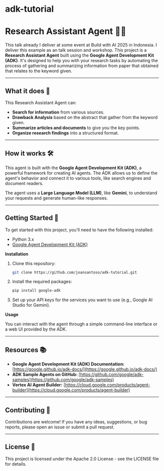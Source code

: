 # adk-tutorial
# Research Assistant Agent 🕵️‍♀️
This talk already I deliver at some event at Build with AI 2025 in Indonesia. I deliver this example as an talk session and workshop.
This project is a **Research Assistant Agent** built using the **Google Agent Development Kit (ADK)**. It's designed to help you with your research tasks by automating the process of gathering and summarizing information from paper that obtained that relates to the keyword given.

---

## What it does 🚀

This Research Assistant Agent can:

* **Search for information** from various sources.
* **Drawback Analysis** based on the abstract that gather from the keyword given.
* **Summarize articles and documents** to give you the key points.
* **Organize research findings** into a structured format.

---

## How it works 🛠️

This agent is built with the **Google Agent Development Kit (ADK)**, a powerful framework for creating AI agents. The ADK allows us to define the agent's behavior and connect it to various tools, like search engines and document readers.

The agent uses a **Large Language Model (LLM)**, like **Gemini**, to understand your requests and generate human-like responses.

---

## Getting Started 🏁

To get started with this project, you'll need to have the following installed:

* Python 3.x
* [Google Agent Development Kit (ADK)](https://google.github.io/adk-docs/)

**Installation**

1.  Clone this repository:
    ```bash
    git clone https://github.com/joansantoso/adk-tutorial.git
    ```
2.  Install the required packages:
    ```bash
    pip install google-adk
    ```
3.  Set up your API keys for the services you want to use (e.g., Google AI Studio for Gemini).

**Usage**

You can interact with the agent through a simple command-line interface or a web UI provided by the ADK.

---

## Resources 📚

* **Google Agent Development Kit (ADK) Documentation:** [https://google.github.io/adk-docs/](https://google.github.io/adk-docs/)
* **ADK Sample Agents on GitHub:** [https://github.com/google/adk-samples](https://github.com/google/adk-samples)
* **Vertex AI Agent Builder:** [https://cloud.google.com/products/agent-builder](https://cloud.google.com/products/agent-builder)

---

## Contributing 🤝

Contributions are welcome! If you have any ideas, suggestions, or bug reports, please open an issue or submit a pull request.

---

## License 📝

This project is licensed under the Apache 2.0 License - see the LICENSE file for details.
